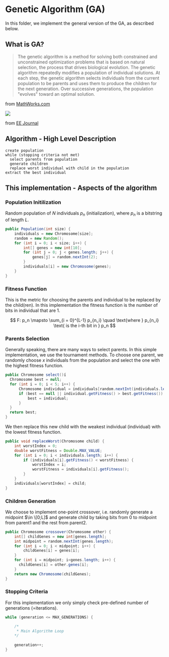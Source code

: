 # Genetic Algorithm (GA)

In this folder, we implement the general version of the GA, as described below.

## What is GA?

> The genetic algorithm is a method for solving both constrained and unconstrained optimization problems that is based on natural selection, 
the process that drives biological evolution. The genetic algorithm repeatedly modifies a population of individual solutions. 
At each step, the genetic algorithm selects individuals from the current population to be parents and uses them to produce the children 
for the next generation. Over successive generations, the population "evolves" toward an optimal solution.

from [MathWorks.com](https://www.mathworks.com/help/gads/what-is-the-genetic-algorithm.html)

![](https://www.eejournal.com/wp-content/uploads/2020/07/max-0040-02-genetic-algorithms.png)

from [EE Journal](https://www.eejournal.com/article/when-genetic-algorithms-meet-artificial-intelligence/)

## Algorithm - High Level Description
```
create population
while (stopping criteria not met)
  select parents from population
  generate children
  replace worst individual with child in the population
extract the best individual
```
## This implementation - Aspects of the algorithm

### Population Initilization 
Random population of $N$ individuals $p_n$ (initialization), where $p_n$ is a bitstring of length $L$.
```java
public Population(int size) {
    individuals = new Chromosome[size];
    random = new Random();
    for (int i = 0; i < size; i++) {
        int[] genes = new int[10];
        for (int j = 0; j < genes.length; j++) {
            genes[j] = random.nextInt(2);
        }
        individuals[i] = new Chromosome(genes);
    }
}
```
### Fitness Function
This is the metric for choosing the parents and individual to be replaced by the child(ren). In this implementation the fitness function is the number of bits in individual that are 1. 

$$
F: p_n \mapsto \sum_{i = 0}^{L-1} p_{n_i} \quad \text{where } p_{n_i} \text{ is the i-th bit in } p_n
$$

### Parents Selection
Generally speaking, there are many ways to select parents. In this simple implementation, we use the tournament methods. To choose one parent, we randomly choose $x$ individuals from the population and select the one with the highest fitness function. 
```java
public Chromosome select()í 
  Chromosome best = null;
  for (int i = 0; i < 5; i++) {
      Chromosome individual = individuals[random.nextInt(individuals.length)];
      if (best == null || individual.getFitness() > best.getFitness()) {
          best = individual;
      }
  }
  return best;
}
```
We then replace this new child with the weakest individual (individual) with the lowest fitness function.
```java
public void replaceWorst(Chromosome child) {
    int worstIndex = 0;
    double worstFitness = Double.MAX_VALUE;
    for (int i = 0; i < individuals.length; i++) {
        if (individuals[i].getFitness() < worstFitness) {
            worstIndex = i;
            worstFitness = individuals[i].getFitness();
        }
    }
    individuals[worstIndex] = child;
}
```

### Children Generation
We choose to implement one-point crossover, i.e. randomly generate a midpoint $\in \[0;L]$ and generate child by taking bits from 0 to midpoint from parent1 and the rest from parent2.

```java
public Chromosome crossover(Chromosome other) {
    int[] childGenes = new int[genes.length];
    int midpoint = random.nextInt(genes.length);
    for (int i = 0; i < midpoint; i++) {
        childGenes[i] = genes[i];
    }
    for (int i = midpoint; i<genes.length; i++) {
      childGenes[i] = other.genes[i];
    }
    return new Chromosome(childGenes);
}
```

### Stopping Criteria
For this implementation we only simply check pre-defined number of generations (=iterations).

```java
while (generation <= MAX_GENERATIONS) {

    /*
     * Main Algorithm Loop
    */
    
    generation++;
}
```
